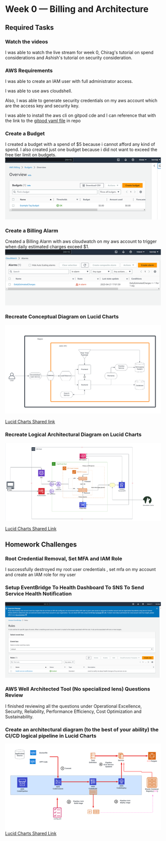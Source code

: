 # Week 0 — Billing and Architecture

## Required Tasks

### Watch the videos
I was able to watch the live stream for week 0, Chirag's tutorial on spend considerations and Ashish's tutorial on security consideration.

### AWS Requirements
I was able to create an IAM user with full administrator access.

I was able to use aws cloudshell.

Also, I was able to generate security credentials on my aws account which are the access key and security key.

I was able to install the aws cli on gitpod cde and I can reference that with the link to the [gitpod yaml file](https://github.com/bennie-jr/aws-bootcamp-cruddur-2023/blob/main/.gitpod.yml) in repo

### Create a Budget
I created a budget with a spend of $5 because i cannot afford any kind of spend. I also created just one budget because i did not want to exceed the free tier limit on budgets.
![proof of budget creation](assets/week0-create%20budget.png)

### Create a Billing Alarm
Created a Billing Alarm with aws cloudwatch on my aws account to trigger when daily estimated charges exceed $1.
![proof of billing alarm](assets/week0-billing%20alarm.png)

### Recreate Conceptual Diagram on Lucid Charts
![Conceptual Diagram on Lucid Charts](assets/Week0-Conceptual%20diagram%20lucid%20charts.png)

[Lucid Charts Shared link](https://lucid.app/lucidchart/ae9d7341-75f1-4709-921d-fed233aab17f/edit?viewport_loc=-3758%2C-975%2C2707%2C1387%2C0_0&invitationId=inv_3f9d8550-2fb0-4b79-b5d3-67010a08cb81)

### Recreate Logical Architectural Diagram on Lucid Charts
![Logical Architectural Diagram on Lucid Charts](assets/Week0-logical%20Archictectural%20Diagram.png)

[Lucid Charts Shared Link](https://lucid.app/lucidchart/781b1b56-bd8a-4e3e-8283-902f39c8e213/edit?viewport_loc=162%2C-167%2C2707%2C1387%2C0_0&invitationId=inv_2652ad75-d301-4785-bcc1-be2f2c7387a6)


## Homework Challenges

### Root Credential Removal, Set MFA and IAM Role
I successfully destroyed my root user credentials , set mfa on my account and create an IAM role for my user

###  Setup EventBridge To Health Dashboard To SNS To Send Service Health Notification
![EventBridge to Health Dashboard to SNS](assets/Week0-eventbridge-sns.png)

### AWS Well Architected Tool (No specialized lens) Questions Review
I finished reviewing all the questions under Operational Excellence, Security, Reliability, Performance Efficiency, Cost Optimization and Sustainability.

### Create an architectural diagram (to the best of your ability) the CI/CD logical pipeline in Lucid Charts
![CI/CD Logical pipeline](assets/ciicd%20pipeline.png)
[Lucid Charts Shared Link](https://lucid.app/lucidchart/368e8e07-2a3c-4f9d-be83-8300c56fcf9e/edit?viewport_loc=-548%2C700%2C2712%2C1387%2C0_0&invitationId=inv_7a3ae2d9-a832-4158-9ed3-bae00e2bd448)


